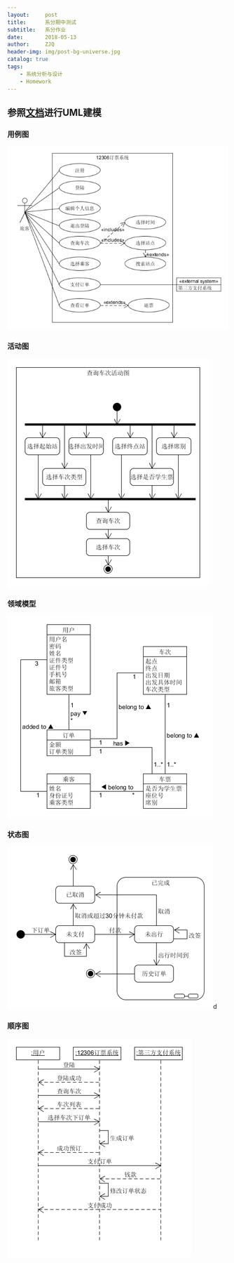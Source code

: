 ```yaml
---
layout:     post
title:      系分期中测试
subtitle:   系分作业
date:       2018-05-13
author:     ZJQ
header-img: img/post-bg-universe.jpg
catalog: true
tags:
    - 系统分析与设计
    - Homework
---
```


## 参照[文档](https://github.com/Zhidan-System/Dashboard/blob/master/mid-term%20exam/12306%E8%AE%A2%E7%A5%A8APP.pdf)进行UML建模
### 用例图
![用例图](/assets/img/期中用例图.png)
### 活动图
![活动图](/assets/img/期中活动图.png)
### 领域模型
![领域模型](/assets/img/期中领域模型.png)
### 状态图
![状态图](/assets/img/期中状态图.png)d
### 顺序图
![顺序图](/assets/img/期中顺序图.png)